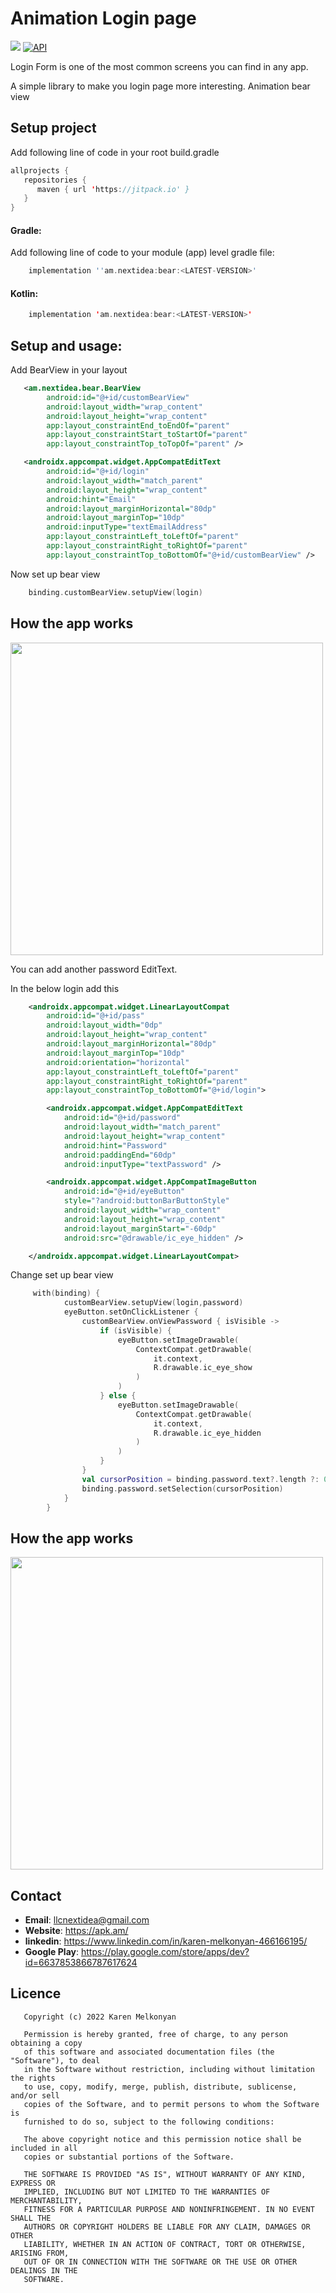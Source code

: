 # Animation Login page

[![](https://jitpack.io/v/llcnextidea/bear.svg)](https://jitpack.io/#llcnextidea/bear)
[![API](https://img.shields.io/badge/API-21%2B-yellow.svg?style=flat)](https://android-arsenal.com/api?level=21)

Login Form is one of the most common screens you can find in any app.

A simple library to make you login page more interesting.
Animation bear view
## Setup project

Add following line of code in your root build.gradle

```kotlin
allprojects {
   repositories {
      maven { url 'https://jitpack.io' }
   }
}
```

#### Gradle:

Add following line of code to your module (app) level gradle file:

```groovy
    implementation ''am.nextidea:bear:<LATEST-VERSION>'
```

#### Kotlin:

```kotlin
    implementation 'am.nextidea:bear:<LATEST-VERSION>'
```

## Setup and usage:
Add BearView in your layout

```xml
   <am.nextidea.bear.BearView
        android:id="@+id/customBearView"
        android:layout_width="wrap_content"
        android:layout_height="wrap_content"
        app:layout_constraintEnd_toEndOf="parent"
        app:layout_constraintStart_toStartOf="parent"
        app:layout_constraintTop_toTopOf="parent" />

   <androidx.appcompat.widget.AppCompatEditText
        android:id="@+id/login"
        android:layout_width="match_parent"
        android:layout_height="wrap_content"
        android:hint="Email"
        android:layout_marginHorizontal="80dp"
        android:layout_marginTop="10dp"
        android:inputType="textEmailAddress"
        app:layout_constraintLeft_toLeftOf="parent"
        app:layout_constraintRight_toRightOf="parent"
        app:layout_constraintTop_toBottomOf="@+id/customBearView" />

```
Now set up bear view
```kotlin
    binding.customBearView.setupView(login)
```
## How the app works
<img src="https://github.com/llcnextidea/bear/tree/main/video/record_2.gif" width="500" />

You can add another password EditText.

In the below login add this 
```xml
    <androidx.appcompat.widget.LinearLayoutCompat
        android:id="@+id/pass"
        android:layout_width="0dp"
        android:layout_height="wrap_content"
        android:layout_marginHorizontal="80dp"
        android:layout_marginTop="10dp"
        android:orientation="horizontal"
        app:layout_constraintLeft_toLeftOf="parent"
        app:layout_constraintRight_toRightOf="parent"
        app:layout_constraintTop_toBottomOf="@+id/login">

        <androidx.appcompat.widget.AppCompatEditText
            android:id="@+id/password"
            android:layout_width="match_parent"
            android:layout_height="wrap_content"
            android:hint="Password"
            android:paddingEnd="60dp"
            android:inputType="textPassword" />

        <androidx.appcompat.widget.AppCompatImageButton
            android:id="@+id/eyeButton"
            style="?android:buttonBarButtonStyle"
            android:layout_width="wrap_content"
            android:layout_height="wrap_content"
            android:layout_marginStart="-60dp"
            android:src="@drawable/ic_eye_hidden" />

    </androidx.appcompat.widget.LinearLayoutCompat>
```

Change set up bear view
```kotlin
     with(binding) {
            customBearView.setupView(login,password)
            eyeButton.setOnClickListener {
                customBearView.onViewPassword { isVisible ->
                    if (isVisible) {
                        eyeButton.setImageDrawable(
                            ContextCompat.getDrawable(
                                it.context,
                                R.drawable.ic_eye_show
                            )
                        )
                    } else {
                        eyeButton.setImageDrawable(
                            ContextCompat.getDrawable(
                                it.context,
                                R.drawable.ic_eye_hidden
                            )
                        )
                    }
                }
                val cursorPosition = binding.password.text?.length ?: 0
                binding.password.setSelection(cursorPosition)
            }
        }
```

## How the app works
<img src="https://github.com/llcnextidea/bear/tree/main/video/record.gif" width="500" />

## Contact

- **Email**: llcnextidea@gmail.com
- **Website**: https://apk.am/
- **linkedin**: https://www.linkedin.com/in/karen-melkonyan-466166195/
- **Google Play**: https://play.google.com/store/apps/dev?id=6637853866787617624

## Licence

```
   Copyright (c) 2022 Karen Melkonyan

   Permission is hereby granted, free of charge, to any person obtaining a copy
   of this software and associated documentation files (the "Software"), to deal
   in the Software without restriction, including without limitation the rights
   to use, copy, modify, merge, publish, distribute, sublicense, and/or sell
   copies of the Software, and to permit persons to whom the Software is
   furnished to do so, subject to the following conditions:

   The above copyright notice and this permission notice shall be included in all
   copies or substantial portions of the Software.

   THE SOFTWARE IS PROVIDED "AS IS", WITHOUT WARRANTY OF ANY KIND, EXPRESS OR
   IMPLIED, INCLUDING BUT NOT LIMITED TO THE WARRANTIES OF MERCHANTABILITY,
   FITNESS FOR A PARTICULAR PURPOSE AND NONINFRINGEMENT. IN NO EVENT SHALL THE
   AUTHORS OR COPYRIGHT HOLDERS BE LIABLE FOR ANY CLAIM, DAMAGES OR OTHER
   LIABILITY, WHETHER IN AN ACTION OF CONTRACT, TORT OR OTHERWISE, ARISING FROM,
   OUT OF OR IN CONNECTION WITH THE SOFTWARE OR THE USE OR OTHER DEALINGS IN THE
   SOFTWARE.
```

